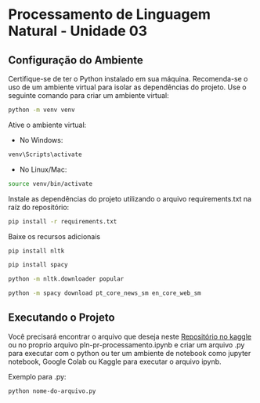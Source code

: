 # Processamento de Linguagem Natural - Unidade 03

## Configuração do Ambiente

Certifique-se de ter o Python instalado em sua máquina. Recomenda-se o uso de um ambiente virtual para isolar as dependências do projeto. Use o seguinte comando para criar um ambiente virtual:

```bash
python -m venv venv
```

Ative o ambiente virtual:

- No Windows:

```bash
venv\Scripts\activate
```

- No Linux/Mac:

```bash
source venv/bin/activate
```

Instale as dependências do projeto utilizando o arquivo requirements.txt na raíz do repositório:

```bash
pip install -r requirements.txt
```

Baixe os recursos adicionais

```bash
pip install nltk

pip install spacy

python -m nltk.downloader popular

python -m spacy download pt_core_news_sm en_core_web_sm
```

## Executando o Projeto

Você precisará encontrar o arquivo que deseja neste [Repositório no kaggle](https://www.kaggle.com/code/mariagabrielareis/pln-modelos-para-pln/notebook) ou no proprio arquivo pln-pr-processamento.ipynb e criar um arquivo .py para executar com o python ou ter um ambiente de notebook como jupyter notebook, Google Colab ou Kaggle para executar o arquivo ipynb.

Exemplo para .py:

```bash
python nome-do-arquivo.py
```
